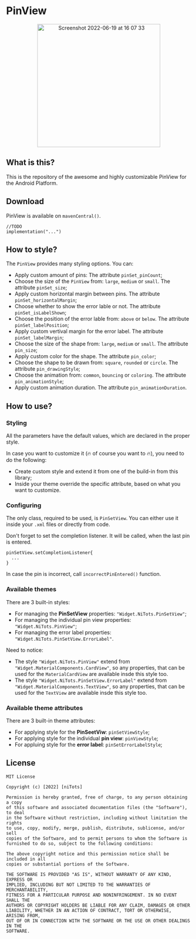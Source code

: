 # PinView
<p align="center">
<img width="335" alt="Screenshot 2022-06-19 at 16 07 33" src="https://user-images.githubusercontent.com/17580508/174485486-058b2a93-937b-42a2-a3d8-fb3724669dae.png">
</p>

## What is this?
This is the repository of the awesome and highly customizable PinView for the Android Platform.

## Download
PinView is available on `mavenCentral()`.
```
//TODO
implementation("...")
```

## How to style?
The `PinView` provides many styling options. You can:
- Apply custom amount of pins: The attribute `pinSet_pinCount`;
- Choose the size of the `PinView` from: `large`, `medium` or `small`. The attribute `pinSet_size`;
- Apply custom horizontal margin between pins. The attribute `pinSet_horizontalMargin`;
- Choose whether to show the error lable or not. The attribute `pinSet_isLabelShown`;
- Choose the position of the error lable from: `above` or `below`. The attribute `pinSet_labelPosition`;
- Apply custom vertival margin for the error label. The attribute `pinSet_labelMargin`;
- Choose the size of the shape from: `large`, `medium` or `small`. The attribute `pin_size`;
- Apply custom color for the shape. The attribute `pin_color`;
- Choose the shape to be drawn from: `square`, `rounded` or `circle`. The attribute `pin_drawingStyle`;
- Choose the animation from: `common`, `bouncing` or `coloring`. The attribute `pin_animationStyle`;
- Apply custom animation duration. The attribute `pin_animationDuration`.

## How to use?
### Styling
All the parameters have the default values, which are declared in the proper style. </p>
In case you want to customize it (:fire: of course you want to :fire:), you need to do the following:
- Create custom style and extend it from one of the build-in from this library;
- Inside your theme override the specific attribute, based on what you want to customize.

### Configuring
The only class, required to be used, is `PinSetView`. You can either use it inside your `.xml` files or directly from code.
</p>
Don't forget to set the completion listener. It will be called, when the last pin is entered.

```
pinSetView.setCompletionListener{
  ...
}
```
In case the pin is incorrect, call `incorrectPinEntered()` function.

### Available themes
There are 3 built-in styles:
- For managing the **PinSetView** properties: `"Widget.NiTots.PinSetView"`;
- For managing the individual pin view properties: `"Widget.NiTots.PinView"`;
- For managing the error label properties: `"Widget.NiTots.PinSetView.ErrorLabel"`.
</p>

Need to notice:
- The style `"Widget.NiTots.PinView"` extend from `"Widget.MaterialComponents.CardView"`, so any properties, that can be used for the `MaterialCardView` are available insde this style too.
- The style `"Widget.NiTots.PinSetView.ErrorLabel"` extend from `"Widget.MaterialComponents.TextView"`, so any properties, that can be used for the `TextView` are available insde this style too.

### Available theme attributes
There are 3 built-in theme attributes:
- For applying style for the **PinSeetViw**: `pinSetViewStyle`;
- For applying style for the individual **pin view**: `pinViewStyle`;
- For appluing style for the **error label**: `pinSetErrorLabelStyle`;

## License
```
MIT License

Copyright (c) [2022] [niTots]

Permission is hereby granted, free of charge, to any person obtaining a copy
of this software and associated documentation files (the "Software"), to deal
in the Software without restriction, including without limitation the rights
to use, copy, modify, merge, publish, distribute, sublicense, and/or sell
copies of the Software, and to permit persons to whom the Software is
furnished to do so, subject to the following conditions:

The above copyright notice and this permission notice shall be included in all
copies or substantial portions of the Software.

THE SOFTWARE IS PROVIDED "AS IS", WITHOUT WARRANTY OF ANY KIND, EXPRESS OR
IMPLIED, INCLUDING BUT NOT LIMITED TO THE WARRANTIES OF MERCHANTABILITY,
FITNESS FOR A PARTICULAR PURPOSE AND NONINFRINGEMENT. IN NO EVENT SHALL THE
AUTHORS OR COPYRIGHT HOLDERS BE LIABLE FOR ANY CLAIM, DAMAGES OR OTHER
LIABILITY, WHETHER IN AN ACTION OF CONTRACT, TORT OR OTHERWISE, ARISING FROM,
OUT OF OR IN CONNECTION WITH THE SOFTWARE OR THE USE OR OTHER DEALINGS IN THE
SOFTWARE.
```